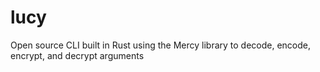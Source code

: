 # lucy
Open source CLI built in Rust using the Mercy library to decode, encode, encrypt, and decrypt arguments
